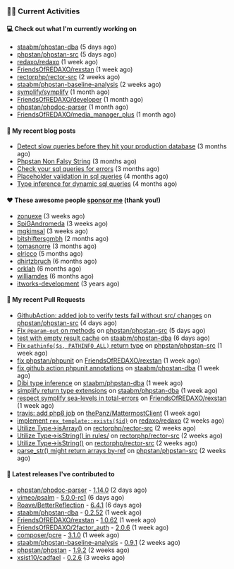 ### 👨‍💻 Current Activities


#### 💻 Check out what I'm currently working on

- [staabm/phpstan-dba](https://github.com/staabm/phpstan-dba) (5 days ago)
- [phpstan/phpstan-src](https://github.com/phpstan/phpstan-src) (5 days ago)
- [redaxo/redaxo](https://github.com/redaxo/redaxo) (1 week ago)
- [FriendsOfREDAXO/rexstan](https://github.com/FriendsOfREDAXO/rexstan) (1 week ago)
- [rectorphp/rector-src](https://github.com/rectorphp/rector-src) (2 weeks ago)
- [staabm/phpstan-baseline-analysis](https://github.com/staabm/phpstan-baseline-analysis) (2 weeks ago)
- [symplify/symplify](https://github.com/symplify/symplify) (1 month ago)
- [FriendsOfREDAXO/developer](https://github.com/FriendsOfREDAXO/developer) (1 month ago)
- [phpstan/phpdoc-parser](https://github.com/phpstan/phpdoc-parser) (1 month ago)
- [FriendsOfREDAXO/media_manager_plus](https://github.com/FriendsOfREDAXO/media_manager_plus) (1 month ago)


#### 📜 My recent blog posts

- [Detect slow queries before they hit your production database](https://staabm.github.io/2022/08/16/phpstan-dba-query-plan-analysis.html) (3 months ago)
- [Phpstan Non Falsy String](https://staabm.github.io/2022/08/11/phpstan-non-falsy-string.html) (3 months ago)
- [Check your sql queries for errors](https://staabm.github.io/2022/08/05/phpstan-dba-syntax-error-detection.html) (3 months ago)
- [Placeholder validation in sql queries](https://staabm.github.io/2022/07/30/phpstan-dba-placeholder-validation.html) (4 months ago)
- [Type inference for dynamic sql queries](https://staabm.github.io/2022/07/23/phpstan-dba-inference-placeholder.html) (4 months ago)


#### ❤️ These awesome people [sponsor me](https://github.com/sponsors/staabm) (thank you!)

- [zonuexe](https://github.com/zonuexe) (3 weeks ago)
- [SpiGAndromeda](https://github.com/SpiGAndromeda) (3 weeks ago)
- [mgkimsal](https://github.com/mgkimsal) (3 weeks ago)
- [bitshiftersgmbh](https://github.com/bitshiftersgmbh) (2 months ago)
- [tomasnorre](https://github.com/tomasnorre) (3 months ago)
- [elricco](https://github.com/elricco) (5 months ago)
- [dhirtzbruch](https://github.com/dhirtzbruch) (6 months ago)
- [orklah](https://github.com/orklah) (6 months ago)
- [williamdes](https://github.com/williamdes) (6 months ago)
- [itworks-development](https://github.com/itworks-development) (3 years ago)


#### 🔨 My recent Pull Requests

- [GithubAction: added job to verify tests fail without src/ changes](https://github.com/phpstan/phpstan-src/pull/2029) on [phpstan/phpstan-src](https://github.com/phpstan/phpstan-src) (4 days ago)
- [Fix `@param-out` on methods](https://github.com/phpstan/phpstan-src/pull/2028) on [phpstan/phpstan-src](https://github.com/phpstan/phpstan-src) (5 days ago)
- [test with empty result cache](https://github.com/staabm/phpstan-dba/pull/482) on [staabm/phpstan-dba](https://github.com/staabm/phpstan-dba) (6 days ago)
- [Fix `pathinfo($s, PATHINFO_ALL)` return type](https://github.com/phpstan/phpstan-src/pull/2014) on [phpstan/phpstan-src](https://github.com/phpstan/phpstan-src) (1 week ago)
- [fix phpstan/phpunit](https://github.com/FriendsOfREDAXO/rexstan/pull/234) on [FriendsOfREDAXO/rexstan](https://github.com/FriendsOfREDAXO/rexstan) (1 week ago)
- [fix github action phpunit annotations](https://github.com/staabm/phpstan-dba/pull/471) on [staabm/phpstan-dba](https://github.com/staabm/phpstan-dba) (1 week ago)
- [Dibi type inference](https://github.com/staabm/phpstan-dba/pull/468) on [staabm/phpstan-dba](https://github.com/staabm/phpstan-dba) (1 week ago)
- [simplify return type extensions](https://github.com/staabm/phpstan-dba/pull/467) on [staabm/phpstan-dba](https://github.com/staabm/phpstan-dba) (1 week ago)
- [respect symplify sea-levels in total-errors](https://github.com/FriendsOfREDAXO/rexstan/pull/230) on [FriendsOfREDAXO/rexstan](https://github.com/FriendsOfREDAXO/rexstan) (1 week ago)
- [travis: add php8 job](https://github.com/thePanz/MattermostClient/pull/11) on [thePanz/MattermostClient](https://github.com/thePanz/MattermostClient) (1 week ago)
- [implement `rex_template::exists($id)`](https://github.com/redaxo/redaxo/pull/5419) on [redaxo/redaxo](https://github.com/redaxo/redaxo) (2 weeks ago)
- [Utilize Type-&gt;isArray()](https://github.com/rectorphp/rector-src/pull/3065) on [rectorphp/rector-src](https://github.com/rectorphp/rector-src) (2 weeks ago)
- [Utilize Type-&gt;isString() in rules/](https://github.com/rectorphp/rector-src/pull/3064) on [rectorphp/rector-src](https://github.com/rectorphp/rector-src) (2 weeks ago)
- [Utilize Type-&gt;isString()](https://github.com/rectorphp/rector-src/pull/3063) on [rectorphp/rector-src](https://github.com/rectorphp/rector-src) (2 weeks ago)
- [parse_str() might return arrays by-ref](https://github.com/phpstan/phpstan-src/pull/1994) on [phpstan/phpstan-src](https://github.com/phpstan/phpstan-src) (2 weeks ago)


#### 🔭 Latest releases I've contributed to

- [phpstan/phpdoc-parser](https://github.com/phpstan/phpdoc-parser) - [1.14.0](https://github.com/phpstan/phpdoc-parser/releases/tag/1.14.0) (2 days ago)
- [vimeo/psalm](https://github.com/vimeo/psalm) - [5.0.0-rc1](https://github.com/vimeo/psalm/releases/tag/5.0.0-rc1) (6 days ago)
- [Roave/BetterReflection](https://github.com/Roave/BetterReflection) - [6.4.1](https://github.com/Roave/BetterReflection/releases/tag/6.4.1) (6 days ago)
- [staabm/phpstan-dba](https://github.com/staabm/phpstan-dba) - [0.2.52](https://github.com/staabm/phpstan-dba/releases/tag/0.2.52) (1 week ago)
- [FriendsOfREDAXO/rexstan](https://github.com/FriendsOfREDAXO/rexstan) - [1.0.62](https://github.com/FriendsOfREDAXO/rexstan/releases/tag/1.0.62) (1 week ago)
- [FriendsOfREDAXO/2factor_auth](https://github.com/FriendsOfREDAXO/2factor_auth) - [2.0.6](https://github.com/FriendsOfREDAXO/2factor_auth/releases/tag/2.0.6) (1 week ago)
- [composer/pcre](https://github.com/composer/pcre) - [3.1.0](https://github.com/composer/pcre/releases/tag/3.1.0) (1 week ago)
- [staabm/phpstan-baseline-analysis](https://github.com/staabm/phpstan-baseline-analysis) - [0.9.1](https://github.com/staabm/phpstan-baseline-analysis/releases/tag/0.9.1) (2 weeks ago)
- [phpstan/phpstan](https://github.com/phpstan/phpstan) - [1.9.2](https://github.com/phpstan/phpstan/releases/tag/1.9.2) (2 weeks ago)
- [xsist10/cadfael](https://github.com/xsist10/cadfael) - [0.2.6](https://github.com/xsist10/cadfael/releases/tag/0.2.6) (3 weeks ago)
